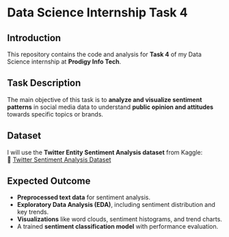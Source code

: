 # Data Science Internship Task 4

## Introduction
This repository contains the code and analysis for **Task 4** of my Data Science internship at **Prodigy Info Tech**.

## Task Description
The main objective of this task is to **analyze and visualize sentiment patterns** in social media data to understand **public opinion and attitudes** towards specific topics or brands.

## Dataset
I will use the **Twitter Entity Sentiment Analysis dataset** from Kaggle:  
🔗 [Twitter Sentiment Analysis Dataset](https://www.kaggle.com/datasets/jp797498e/twitter-entity-sentiment-analysis)

## Expected Outcome
- **Preprocessed text data** for sentiment analysis.  
- **Exploratory Data Analysis (EDA)**, including sentiment distribution and key trends.  
- **Visualizations** like word clouds, sentiment histograms, and trend charts.  
- A trained **sentiment classification model** with performance evaluation.  
